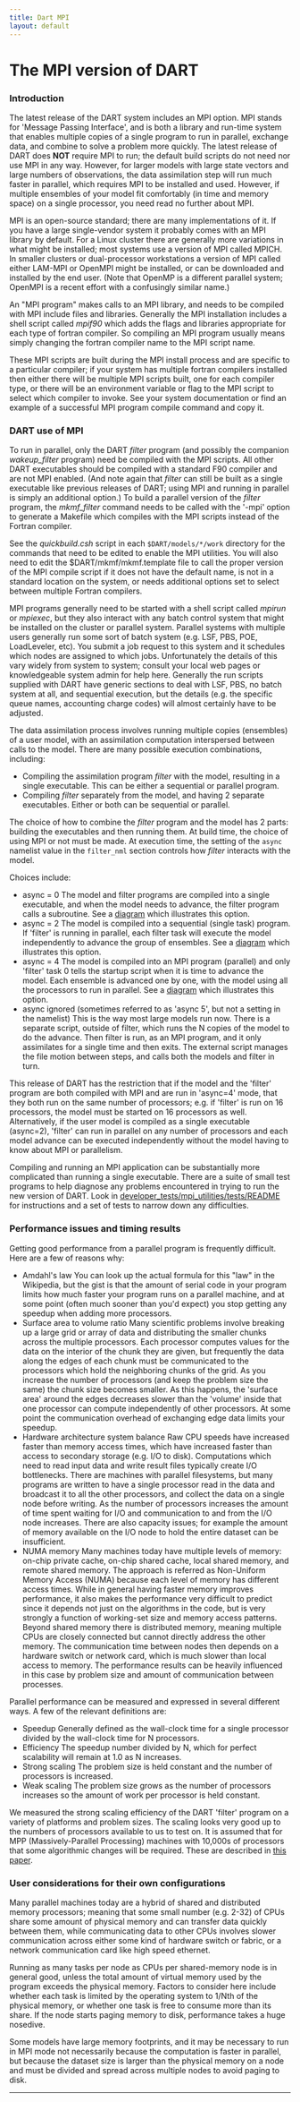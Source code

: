 ```yaml
---
title: Dart MPI
layout: default
---
```


# The MPI version of DART

### Introduction

The latest release of the DART system includes an MPI option. MPI stands
for 'Message Passing Interface', and is both a library and run-time
system that enables multiple copies of a single program to run in
parallel, exchange data, and combine to solve a problem more quickly.
The latest release of DART does **NOT** require MPI to run; the default
build scripts do not need nor use MPI in any way. However, for larger
models with large state vectors and large numbers of observations, the
data assimilation step will run much faster in parallel, which requires
MPI to be installed and used. However, if multiple ensembles of your
model fit comfortably (in time and memory space) on a single processor,
you need read no further about MPI.

MPI is an open-source standard; there are many implementations of it. If
you have a large single-vendor system it probably comes with an MPI
library by default. For a Linux cluster there are generally more
variations in what might be installed; most systems use a version of MPI
called MPICH. In smaller clusters or dual-processor workstations a
version of MPI called either LAM-MPI or OpenMPI might be installed, or
can be downloaded and installed by the end user. (Note that OpenMP is a
different parallel system; OpenMPI is a recent effort with a confusingly
similar name.)

An "MPI program" makes calls to an MPI library, and needs to be compiled
with MPI include files and libraries. Generally the MPI installation
includes a shell script called *mpif90* which adds the flags and
libraries appropriate for each type of fortran compiler. So compiling an
MPI program usually means simply changing the fortran compiler name to
the MPI script name.

These MPI scripts are built during the MPI install process and are
specific to a particular compiler; if your system has multiple fortran
compilers installed then either there will be multiple MPI scripts
built, one for each compiler type, or there will be an environment
variable or flag to the MPI script to select which compiler to invoke.
See your system documentation or find an example of a successful MPI
program compile command and copy it.

<span id="DART_MPI"></span>

### DART use of MPI

To run in parallel, only the DART *filter* program (and possibly the
companion *wakeup_filter* program) need be compiled with the MPI
scripts. All other DART executables should be compiled with a standard
F90 compiler and are not MPI enabled. (And note again that *filter* can
still be built as a single executable like previous releases of DART;
using MPI and running in parallel is simply an additional option.) To
build a parallel version of the *filter* program, the *mkmf_filter*
command needs to be called with the '-mpi' option to generate a Makefile
which compiles with the MPI scripts instead of the Fortran compiler.

See the *quickbuild.csh* script in each `$DART/models/*/work` directory
for the commands that need to be edited to enable the MPI utilities. You
will also need to edit the $DART/mkmf/mkmf.template file to call the
proper version of the MPI compile script if it does not have the default
name, is not in a standard location on the system, or needs additional
options set to select between multiple Fortran compilers.

MPI programs generally need to be started with a shell script called
*mpirun* or *mpiexec*, but they also interact with any batch control
system that might be installed on the cluster or parallel system.
Parallel systems with multiple users generally run some sort of batch
system (e.g. LSF, PBS, POE, LoadLeveler, etc). You submit a job request
to this system and it schedules which nodes are assigned to which jobs.
Unfortunately the details of this vary widely from system to system;
consult your local web pages or knowledgeable system admin for help
here. Generally the run scripts supplied with DART have generic sections
to deal with LSF, PBS, no batch system at all, and sequential execution,
but the details (e.g. the specific queue names, accounting charge codes)
will almost certainly have to be adjusted.

The data assimilation process involves running multiple copies
(ensembles) of a user model, with an assimilation computation
interspersed between calls to the model. There are many possible
execution combinations, including:

  - Compiling the assimilation program *filter* with the model,
    resulting in a single executable. This can be either a sequential or
    parallel program.
  - Compiling *filter* separately from the model, and having 2 separate
    executables. Either or both can be sequential or parallel.

The choice of how to combine the *filter* program and the model has 2
parts: building the executables and then running them. At build time,
the choice of using MPI or not must be made. At execution time, the
setting of the `async` namelist value in the `filter_nml` section
controls how *filter* interacts with the model.

Choices include:

<span id="async0"></span>

  - async = 0
    The model and filter programs are compiled into a single executable,
    and when the model needs to advance, the filter program calls a
    subroutine. See a [diagram](filter_async_modes.html#async0) which
    illustrates this option.
  - <span id="async2"></span> async = 2
    The model is compiled into a sequential (single task) program. If
    'filter' is running in parallel, each filter task will execute the
    model independently to advance the group of ensembles. See a
    [diagram](filter_async_modes.html#async2) which illustrates this
    option.
  - <span id="async4"></span> async = 4
    The model is compiled into an MPI program (parallel) and only
    'filter' task 0 tells the startup script when it is time to advance
    the model. Each ensemble is advanced one by one, with the model
    using all the processors to run in parallel. See a
    [diagram](filter_async_modes.html#async4) which illustrates this
    option.
  - <span id="async5"></span> async ignored (sometimes referred to as
    'async 5', but not a setting in the namelist)
    This is the way most large models run now. There is a separate
    script, outside of filter, which runs the N copies of the model to
    do the advance. Then filter is run, as an MPI program, and it only
    assimilates for a single time and then exits. The external script
    manages the file motion between steps, and calls both the models and
    filter in turn.

This release of DART has the restriction that if the model and the
'filter' program are both compiled with MPI and are run in 'async=4'
mode, that they both run on the same number of processors; e.g. if
'filter' is run on 16 processors, the model must be started on 16
processors as well. Alternatively, if the user model is compiled as a
single executable (async=2), 'filter' can run in parallel on any number
of processors and each model advance can be executed independently
without the model having to know about MPI or parallelism.

Compiling and running an MPI application can be substantially more
complicated than running a single executable. There are a suite of small
test programs to help diagnose any problems encountered in trying to run
the new version of DART. Look in
[developer_tests/mpi_utilities/tests/README](../../developer_tests/mpi_utilities/tests/README)
for instructions and a set of tests to narrow down any difficulties.

### Performance issues and timing results

Getting good performance from a parallel program is frequently
difficult. Here are a few of reasons why:

  - Amdahl's law
    You can look up the actual formula for this "law" in the Wikipedia,
    but the gist is that the amount of serial code in your program
    limits how much faster your program runs on a parallel machine, and
    at some point (often much sooner than you'd expect) you stop getting
    any speedup when adding more processors.
  - Surface area to volume ratio
    Many scientific problems involve breaking up a large grid or array
    of data and distributing the smaller chunks across the multiple
    processors. Each processor computes values for the data on the
    interior of the chunk they are given, but frequently the data along
    the edges of each chunk must be communicated to the processors which
    hold the neighboring chunks of the grid. As you increase the number
    of processors (and keep the problem size the same) the chunk size
    becomes smaller. As this happens, the 'surface area' around the
    edges decreases slower than the 'volume' inside that one processor
    can compute independently of other processors. At some point the
    communication overhead of exchanging edge data limits your speedup.
  - Hardware architecture system balance
    Raw CPU speeds have increased faster than memory access times, which
    have increased faster than access to secondary storage (e.g. I/O to
    disk). Computations which need to read input data and write result
    files typically create I/O bottlenecks. There are machines with
    parallel filesystems, but many programs are written to have a single
    processor read in the data and broadcast it to all the other
    processors, and collect the data on a single node before writing. As
    the number of processors increases the amount of time spent waiting
    for I/O and communication to and from the I/O node increases. There
    are also capacity issues; for example the amount of memory available
    on the I/O node to hold the entire dataset can be insufficient.
  - NUMA memory
    Many machines today have multiple levels of memory: on-chip private
    cache, on-chip shared cache, local shared memory, and remote shared
    memory. The approach is referred as Non-Uniform Memory Access (NUMA)
    because each level of memory has different access times. While in
    general having faster memory improves performance, it also makes the
    performance very difficult to predict since it depends not just on
    the algorithms in the code, but is very strongly a function of
    working-set size and memory access patterns. Beyond shared memory
    there is distributed memory, meaning multiple CPUs are closely
    connected but cannot directly address the other memory. The
    communication time between nodes then depends on a hardware switch
    or network card, which is much slower than local access to memory.
    The performance results can be heavily influenced in this case by
    problem size and amount of communication between processes.

Parallel performance can be measured and expressed in several different
ways. A few of the relevant definitions are:

  - Speedup
    Generally defined as the wall-clock time for a single processor
    divided by the wall-clock time for N processors.
  - Efficiency
    The speedup number divided by N, which for perfect scalability will
    remain at 1.0 as N increases.
  - Strong scaling
    The problem size is held constant and the number of processors is
    increased.
  - Weak scaling
    The problem size grows as the number of processors increases so the
    amount of work per processor is held constant.

We measured the strong scaling efficiency of the DART 'filter' program
on a variety of platforms and problem sizes. The scaling looks very good
up to the numbers of processors available to us to test on. It is
assumed that for MPP (Massively-Parallel Processing) machines with
10,000s of processors that some algorithmic changes will be required.
These are described in [this
paper](http://www.image.ucar.edu/DAReS/DART/scalable_paper.pdf).

### User considerations for their own configurations

Many parallel machines today are a hybrid of shared and distributed
memory processors; meaning that some small number (e.g. 2-32) of CPUs
share some amount of physical memory and can transfer data quickly
between them, while communicating data to other CPUs involves slower
communication across either some kind of hardware switch or fabric, or a
network communication card like high speed ethernet.

Running as many tasks per node as CPUs per shared-memory node is in
general good, unless the total amount of virtual memory used by the
program exceeds the physical memory. Factors to consider here include
whether each task is limited by the operating system to 1/Nth of the
physical memory, or whether one task is free to consume more than its
share. If the node starts paging memory to disk, performance takes a
huge nosedive.

Some models have large memory footprints, and it may be necessary to run
in MPI mode not necessarily because the computation is faster in
parallel, but because the dataset size is larger than the physical
memory on a node and must be divided and spread across multiple nodes to
avoid paging to disk.

<span id="Legalese"></span>

-----
